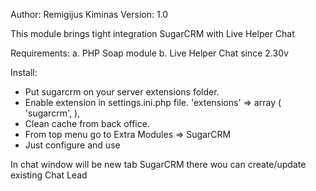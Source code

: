 Author: Remigijus Kiminas
Version: 1.0

This module brings tight integration SugarCRM with Live Helper Chat

Requirements:
a. PHP Soap module
b. Live Helper Chat since 2.30v 

Install:
 * Put sugarcrm on your server extensions folder.
 * Enable extension in settings.ini.php file.
'extensions' => 
      array (
        'sugarcrm',
      ),
 * Clean cache from back office.
 * From top menu go to Extra Modules => SugarCRM
 * Just configure and use

In chat window will be new tab SugarCRM there wou can create/update existing Chat Lead